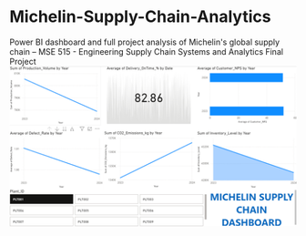 # Michelin-Supply-Chain-Analytics
Power BI dashboard and full project analysis of Michelin's global supply chain – MSE 515 - Engineering Supply Chain Systems and Analytics Final Project
![Dashboard Preview](dashboard_preview.png)
